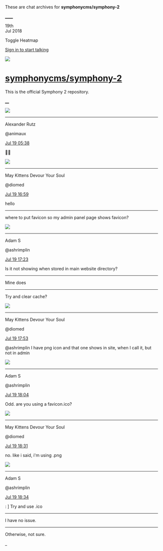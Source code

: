 These are chat archives for **symphonycms/symphony-2**

[__](/symphonycms/symphony-2/archives/2018/07/20)[__](/symphonycms/symphony-2/archives/2018/07/18)

19th  
Jul 2018

Toggle Heatmap

[Sign in to start talking](/login?action=login&button=archive-login)

![](https://avatars-02.gitter.im/group/iv/3/57542c45c43b8c601977197e?s=48)

#  [symphonycms/symphony-2](/symphonycms/symphony-2)

This is the official Symphony 2 repository.

[ __](/orgs/symphonycms/rooms "More symphonycms rooms")

![](https://avatars2.githubusercontent.com/u/446874?v=4&s=30)

____

Alexander Rutz

@animaux

[Jul 19
05:38](https://gitter.im/symphonycms/symphony-2?at=5b5023d5cad358639d653c8a)

👍🏻

![](https://avatars1.githubusercontent.com/u/72777?v=4&s=30)

____

May Kittens Devour Your Soul

@diomed

[Jul 19
16:59](https://gitter.im/symphonycms/symphony-2?at=5b50c37b79f7236acb38a4fb)

hello

____

where to put favicon so my admin panel page shows favicon?

![](https://avatars1.githubusercontent.com/u/12042051?v=4&s=30)

____

Adam S

@ashrimplin

[Jul 19
17:23](https://gitter.im/symphonycms/symphony-2?at=5b50c9251539a7040ceca807)

Is it not showing when stored in main website directory?

____

Mine does

____

Try and clear cache?

![](https://avatars1.githubusercontent.com/u/72777?v=4&s=30)

____

May Kittens Devour Your Soul

@diomed

[Jul 19
17:53](https://gitter.im/symphonycms/symphony-2?at=5b50d0174b583a74a72a6780)

@ashrimplin I have png icon and that one shows in site, when I call it, but
not in admin

![](https://avatars1.githubusercontent.com/u/12042051?v=4&s=30)

____

Adam S

@ashrimplin

[Jul 19
18:04](https://gitter.im/symphonycms/symphony-2?at=5b50d2c964990f3c00130a58)

Odd. are you using a favicon.ico?

![](https://avatars1.githubusercontent.com/u/72777?v=4&s=30)

____

May Kittens Devour Your Soul

@diomed

[Jul 19
18:31](https://gitter.im/symphonycms/symphony-2?at=5b50d910fd1b3474a69ffb22)

no. like i said, i'm using .png

![](https://avatars1.githubusercontent.com/u/12042051?v=4&s=30)

____

Adam S

@ashrimplin

[Jul 19
18:34](https://gitter.im/symphonycms/symphony-2?at=5b50d9a3cad358639d676ac2)

: ] Try and use .ico

____

I have no issue.

____

Otherwise, not sure.

_

